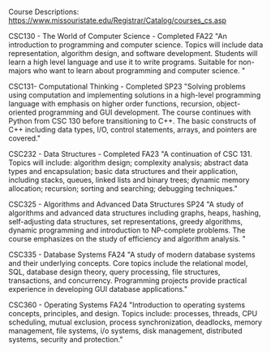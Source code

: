 Course Descriptions: https://www.missouristate.edu/Registrar/Catalog/courses_cs.asp

CSC130 - The World of Computer Science - Completed FA22
"An introduction to programming and computer science. 
Topics will include data representation, algorithm design, 
and software development. Students will learn a high level 
language and use it to write programs. Suitable for non-majors 
who want to learn about programming and computer science. "

CSC131- Computational Thinking - Completed SP23
"Solving problems using computation and implementing solutions 
in a high-level programming language with emphasis on higher 
order functions, recursion, object-oriented programming and GUI 
development. The course continues with Python from CSC 130 before 
transitioning to C++. The basic constructs of C++ including data 
types, I/O, control statements, arrays, and pointers are covered."

CSC232 - Data Structures - Completed FA23
"A continuation of CSC 131. Topics will include: algorithm design; 
complexity analysis; abstract data types and encapsulation; basic 
data structures and their application, including stacks, queues, 
linked lists and binary trees; dynamic memory allocation; recursion; 
sorting and searching; debugging techniques."

CSC325 - Algorithms and Advanced Data Structures SP24
"A study of algorithms and advanced data structures including 
graphs, heaps, hashing, self-adjusting data structures, set 
representations, greedy algorithms, dynamic programming and 
introduction to NP-complete problems. The course emphasizes on 
the study of efficiency and algorithm analysis. "

CSC335 - Database Systems FA24
"A study of modern database systems and their underlying concepts. 
Core topics include the relational model, SQL, database design theory, 
query processing, file structures, transactions, and concurrency. 
Programming projects provide practical experience in developing GUI 
database applications."

CSC360 - Operating Systems FA24
"Introduction to operating systems concepts, principles, and design. 
Topics include: processes, threads, CPU scheduling, mutual exclusion, 
process synchronization, deadlocks, memory management, file systems, 
i/o systems, disk management, distributed systems, security and protection."

